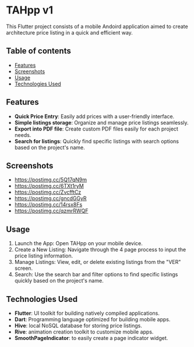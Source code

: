 # TAHpp v1

This Flutter project consists of a mobile Andoird application aimed to create architecture price listing in a quick and efficient way.

## Table of contents
- [Features](#features)
- [Screenshots](#screenshots)
- [Usage](#usage)
- [Technologies Used](#technologies-used)

## Features 

- **Quick Price Entry**: Easily add prices with a user-friendly interface.
- **Simple listings storage**: Organize and manage price listings seamlessly.
- **Export into PDF file**: Create custom PDF files easily for each project needs.
- **Search for listings**: Quickly find specific listings with search options based on the project's name.

## Screenshots

- https://postimg.cc/5Q17qN9m
- https://postimg.cc/6TXt1ryM
- https://postimg.cc/ZvcfftCz
- https://postimg.cc/gncdGGyR
- https://postimg.cc/14rsx8Fs
- https://postimg.cc/qzmrRWQF

## Usage
1. Launch the App: Open TAHpp on your mobile device. 
2. Create a New Listing: Navigate through the 4 page process to input the price listing information.
3. Manage Listings: View, edit, or delete existing listings from the "VER" screen.
4. Search: Use the search bar and filter options to find specific listings quickly based on the project's name.
   
## Technologies Used
- **Flutter**: UI toolkit for building natively compiled applications.
- **Dart**: Programming language optimized for building mobile apps.
- **Hive**: local NoSQL database for storing price listings.
- **Rive**: animation creation toolkit to customize mobile apps.
- **SmoothPageIndicator**: to easily create a page indicator widget.

